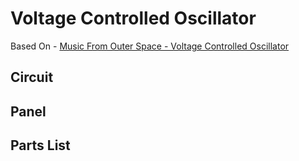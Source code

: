 # Voltage Controlled Oscillator

Based On - [Music From Outer Space - Voltage Controlled Oscillator](http://musicfromouterspace.com/index.php?MAINTAB=SYNTHDIY&PROJARG=FUZZTONE/FUZZTONE.html&VPW=1910&VPH=970)


## Circuit

## Panel

## Parts List

